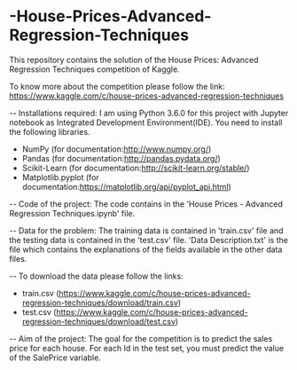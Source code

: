 # -House-Prices-Advanced-Regression-Techniques
This repository contains the solution of the House Prices: Advanced Regression Techniques competition of Kaggle. 

To know more about the competition please follow the link: https://www.kaggle.com/c/house-prices-advanced-regression-techniques

-- Installations required:
I am using Python 3.6.0 for this project with Jupyter notebook as Integrated Development Environment(IDE). You need to install the following libraries.

- NumPy (for documentation:http://www.numpy.org/)
- Pandas (for documentation:http://pandas.pydata.org/)
- Scikit-Learn (for documentation:http://scikit-learn.org/stable/)
- Matplotlib.pyplot (for documentation:https://matplotlib.org/api/pyplot_api.html)

-- Code of the project:
The code contains in the 'House Prices - Advanced Regression Techniques.ipynb' file.

-- Data for the problem:
The training data is contained in 'train.csv' file and the testing data is contained in the 'test.csv' file. 'Data Description.txt' is the file which contains the explanations of the fields available in the other data files.

-- To download the data please follow the links:

- train.csv (https://www.kaggle.com/c/house-prices-advanced-regression-techniques/download/train.csv)
- test.csv (https://www.kaggle.com/c/house-prices-advanced-regression-techniques/download/test.csv)

-- Aim of the project:
The goal for the competition is to predict the sales price for each house. For each Id in the test set, you must predict the value of the SalePrice variable.

